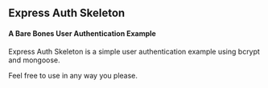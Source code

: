 ## Express Auth Skeleton
#### A Bare Bones User Authentication Example

Express Auth Skeleton is a simple user authentication example using bcrypt and mongoose.

Feel free to use in any way you please.

